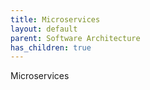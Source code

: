 ```yaml
---
title: Microservices 
layout: default
parent: Software Architecture
has_children: true
---
```


Microservices
